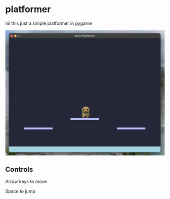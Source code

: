 # platformer
hii this just a simple platformer in pygame

![game photo](images/game_photo.png)

## Controls
Arrow keys to move

Space to jump
